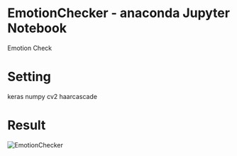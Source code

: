 # EmotionChecker - anaconda Jupyter Notebook
Emotion Check 

# Setting
keras
numpy
cv2
haarcascade

# Result

![EmotionChecker](https://user-images.githubusercontent.com/88410343/138280002-d9f607dd-e257-4a9f-92f0-9b4c4f69e201.png)

